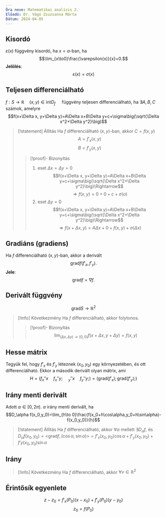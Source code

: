 ```yaml
---
Óra neve: Matematikai analízis 2.
Előadó: Dr. Vágó Zsuzsanna Márta
Dátum: 2024-04-05
---
```

## Kisordó
$\varepsilon(x)$ függvény kisordó, ha $x=a$-ban, ha
$$\lim_{x\to0}\frac{\varepsilon(x)}{x}=0.$$
**Jelölés**:
$$\varepsilon(x)=\sigma(x)$$
## Teljesen differenciálható
$f:S\to\mathbb{R} \quad (x,y)\in\text{int}D_f\quad$ függvény teljesen differenciálható, ha $\exists A, B, C$ számok, amelyre
$$f(x+\Delta x, y+\Delta y)=A\Delta x+B\Delta y+c+\sigma\big(\sqrt{\Delta x^2+\Delta y^2}\big)$$
> [!statement] Állítás
> Ha $f$ differenciálható $(x,y)$-ban, akkor $C=f(x,y)$
> $$A=f'_x(x,y)$$
> $$B=f'_y(x,y)$$
> > [!proof]- Bizonyítás
> > 1. eset $\Delta x=\Delta y=0$
> > $$f(x+\Delta x, y+\Delta y)=A\Delta x+B\Delta y+c+\sigma\big(\sqrt{\Delta x^2+\Delta y^2}\big)\Rightarrow$$
> > $$\Rightarrow f(x,y)=0+0+c+\sigma(o)$$
> > 2. eset $\Delta y=0$
> > $$f(x+\Delta x, y+\Delta y)=A\Delta x+B\Delta y+c+\sigma\big(\sqrt{\Delta x^2+\Delta y^2}\big)\Rightarrow$$
> > $$\Rightarrow f(x+\Delta x,y)=A\Delta x+0+f(x,y)+\sigma(\Delta x)$$
## Gradiáns (gradiens)
Ha $f$ differenciálható $(x,y)$-ban, akkor a derivált
$$\text{grad}f(f'_x,f'_y).$$
**Jele**:
$$\text{grad}f=\nabla f.$$
## Derivált függvény
$$\text{grad}S\to\mathbb{R}^2$$
> [!info] Következmény
> Ha $f$ differenciálható, akkor folytonos.
> > [!proof]- Bizonyítás
> > $$\lim_{(\Delta x, \Delta y)\to(0,0)} f(x+\Delta x, y+\Delta y)=f(x,y)$$
## Hesse mátrix
Tegyük fel, hogy $f'_x$ és $f'_y$ léteznek $(x_0,y_0)$ egy környezetében, és ott differenciálható. Ekkor a második derivált olyan mátrix, ami
$$H=(f_x''x\quad f_x''y;\quad_y''x\quad f_y''y;)=(\text{grad}(f'_x); \text{grad}(f'_y);)$$
## Irány menti derivált
Adott $\alpha\in[0, 2\pi)$. $\alpha$ irány menti derivált, ha
$$D_\alpha f(x_0,y_0)=\lim_{h\to 0}\frac{f(x_0+h\cos\alpha,y_0+h\sin\alpha)-f(x_0,y_0)}{h}$$
> [!statement] Állítás
> Ha $f$ differenciálható, akkor $\forall\alpha$ mellett $\exists D_\alpha f$, és $D_\alpha f(x_0, y_0)=\big<\text{grad}f, (\cos\alpha, \sin\alpha)\big>=f'_x(x_0,y_0)\cos\alpha+f'_y(x_0, y_0)+f'y(x_0,y_0)\sin\alpha$
## Irány
> [!info] Következmény
> Ha $f$ differenciálható, akkor $\forall v\in\mathbb{R}^2$
## Érintősík egyenlete
$$z-z_0=f'_x(P_0)(x-x_0)+f'_y(P_0)(y-y_0)$$
$$z_0=f(P_0)$$